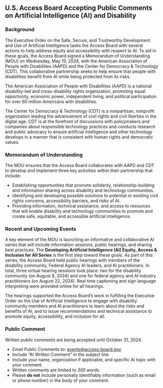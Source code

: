 ## U.S. Access Board Accepting Public Comments on Artificial Intelligence (AI) and Disability 

### Background

The Executive Order on the Safe, Secure, and Trustworthy Development and Use of Artificial Intelligence tasks the Access Board with several actions to help address equity and accessibility with respect to AI.  To aid in these goals, the Access Board signed a Memorandum of Understanding (MOU) on Wednesday, May 15, 2024, with the American Association of People with Disabilities (AAPD) and the Center for Democracy & Technology (CDT).  This collaborative partnership seeks to help ensure that people with disabilities benefit from AI while being protected from its risks.

The American Association of People with Disabilities (AAPD) is a national disability-led and cross-disability rights organization, promoting equal opportunity, economic power, independent living, and political participation for over 60 million Americans with disabilities.

The Center for Democracy & Technology (CDT) is a nonpartisan, nonprofit organization leading the advancement of civil rights and civil liberties in the digital age. CDT is at the forefront of discussions with policymakers and companies about responsible technology practices and conducts research and public advocacy to ensure artificial intelligence and other technology develops in a manner that is consistent with human rights and democratic values.

### Memorandum of Understanding

The MOU ensures that the Access Board collaborates with AAPD and CDT to develop and implement three key activities within their partnership that include:

- Establishing opportunities that promote solidarity, relationship-building and information sharing across disability and technology communities.
- Identifying and developing possible solutions to potential or existing civil rights concerns, accessibility barriers, and risks of AI.
- Providing information, technical assistance, and access to resources that will enable disability and technology communities to promote and create safe, equitable, and accessible artificial intelligence.

### Recent and Upcoming Events

A key element of the MOU is launching an informative and collaborative AI series that will include information sessions, public hearings, and sharing best practices. The **Developing Artificial Intelligence (AI) Equity, Access & Inclusion for All Series** is the first step toward these goals.  As part of this series, the Access Board held public hearings with members of the disability community, Federal Agency AI leaders, and AI practitioners. In total, three virtual hearing sessions took place: two for the disability community (on August 8, 2024) and one for federal agency and AI industry practitioners (on August 22, 2024).  Real time captioning and sign language interpreting were provided online for all hearings.

The hearings supported the Access Board’s work in fulfilling the Executive Order on the Use of Artificial Intelligence to engage with disability community members and AI practitioners to learn about the risks and benefits of AI, and to issue recommendations and technical assistance to promote equity, accessibility, and inclusion for all.

### Public Comment

Written public comments are being accepted until October 31, 2024.
- Email Public Comments to: events@access-board.gov
- Include “AI Written Comment” in the subject line.
- Include your name, organization if applicable, and specific AI topic with your comment.
- Written comments are limited to _300 words_.
- Please **do not** include personally identifiably information (such as email or phone number) in the body of your comment.
 



